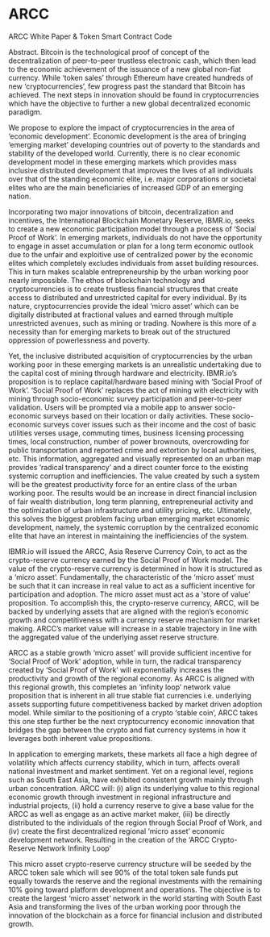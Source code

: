 # ARCC
ARCC White Paper &amp; Token Smart Contract Code

Abstract. Bitcoin is the technological proof of concept of the decentralization of peer-to-peer trustless electronic cash, which then lead to the economic achievement of the issuance of a new global non-fiat currency. While ‘token sales’ through Ethereum have created hundreds of new ‘cryptocurrencies’, few progress past the standard that Bitcoin has achieved. The next steps in innovation should be found in cryptocurrencies which have the objective to further a new global decentralized economic paradigm.

We propose to explore the impact of cryptocurrencies in the area of ‘economic development’. Economic development is the area of bringing ‘emerging market’ developing countries out of poverty to the standards and stability of the developed world.  Currently, there is no clear economic development model in these emerging markets which provides mass inclusive distributed development that improves the lives of all individuals over that of the standing economic elite, i.e. major corporations or societal elites who are the main beneficiaries of increased GDP of an emerging nation.

Incorporating two major innovations of bitcoin, decentralization and incentives, the International Blockchain Monetary Reserve, IBMR.io, seeks to create a new economic participation model through a process of ‘Social Proof of Work’.  In emerging markets, individuals do not have the opportunity to engage in asset accumulation or plan for a long term economic outlook due to the unfair and exploitive use of centralized power by the economic elites which completely excludes individuals from asset building resources. This in turn makes scalable entrepreneurship by the urban working poor nearly impossible.  The ethos of blockchain technology and cryptocurrencies is to create trustless financial structures that create access to distributed and unrestricted capital for every individual. By its nature, cryptocurrencies provide the ideal ‘micro asset’ which can be digitally distributed at fractional values and earned through multiple unrestricted avenues, such as mining or trading.  Nowhere is this more of a necessity than for emerging markets to break out of the structured oppression of powerlessness and poverty.

Yet, the inclusive distributed acquisition of cryptocurrencies by the urban working poor in these emerging markets is an unrealistic undertaking due to the capital cost of mining through hardware and electricity.  IBMR.io’s proposition is to replace capital/hardware based mining with ‘Social Proof of Work’.  ‘Social Proof of Work’ replaces the act of mining with electricity with mining through socio-economic survey participation and peer-to-peer validation. Users will be prompted via a mobile app to answer socio-economic surveys based on their location or daily activities.  These socio-economic surveys cover issues such as their income and the cost of basic utilities verses usage, commuting times, business licensing processing times, local construction, number of power brownouts, overcrowding for public transportation and reported crime and extortion by local authorities, etc.  This information, aggregated and visually represented on an urban map provides ‘radical transparency’ and a direct counter force to the existing systemic corruption and inefficiencies.  The value created by such a system will be the greatest productivity force for an entire class of the urban working poor. The results would be an increase in direct financial inclusion of fair wealth distribution, long term planning, entrepreneurial activity and the optimization of urban infrastructure and utility pricing, etc. Ultimately, this solves the biggest problem facing urban emerging market economic development, namely, the systemic corruption by the centralized economic elite that have an interest in maintaining the inefficiencies of the system. 

IBMR.io will issued the ARCC, Asia Reserve Currency Coin, to act as the crypto-reserve currency earned by the Social Proof of Work model. The value of the crypto-reserve currency is determined in how it is structured as a ‘micro asset’.  Fundamentally, the characteristic of the ‘micro asset’ must be such that it can increase in real value to act as a sufficient incentive for participation and adoption. The micro asset must act as a ‘store of value’ proposition. To accomplish this, the crypto-reserve currency, ARCC, will be backed by underlying assets that are aligned with the region’s economic growth and competitiveness with a currency reserve mechanism for market making. ARCC’s market value will increase in a stable trajectory in line with the aggregated value of the underlying asset reserve structure.  

ARCC as a stable growth ‘micro asset’ will provide sufficient incentive for ‘Social Proof of Work’ adoption, while in turn, the radical transparency created by ‘Social Proof of Work’ will exponentially increases the productivity and growth of the regional economy. As ARCC is aligned with this regional growth, this completes an ‘infinity loop’ network value proposition that is inherent in all true stable fiat currencies i.e. underlying assets supporting future competitiveness backed by market driven adoption model.   While similar to the positioning of a crypto ‘stable coin’, ARCC takes this one step further be the next cryptocurrency economic innovation that bridges the gap between the crypto and fiat currency systems in how it leverages both inherent value propositions.  

In application to emerging markets, these markets all face a high degree of volatility which affects currency stability, which in turn, affects overall national investment and market sentiment. Yet on a regional level, regions such as South East Asia, have exhibited consistent growth mainly through urban concentration. ARCC will: (i) align its underlying value to this regional economic growth through investment in regional infrastructure and industrial projects, (ii) hold a currency reserve to give a base value for the ARCC as well as engage as an active market maker, (iii) be directly distributed to the individuals of the region through Social Proof of Work, and (iv) create the first decentralized regional ‘micro asset’ economic development network. Resulting in the creation of the ‘ARCC Crypto-Reserve Network Infinity Loop’   

This micro asset crypto-reserve currency structure will be seeded by the ARCC token sale which will see 90% of the total token sale funds put equally towards the reserve and the regional investments with the remaining 10% going toward platform development and operations.  The objective is to create the largest ‘micro asset’ network in the world starting with South East Asia and transforming the lives of the urban working poor through the innovation of the blockchain as a force for financial inclusion and distributed growth.  
